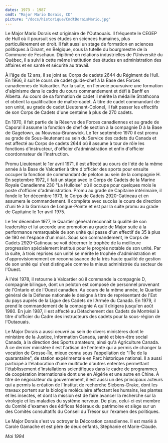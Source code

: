 ```yaml
---
dates: 1973 - 1987
cmdt: "Major Mario Dorais, CD"
picture: "/docs/historique/CmdtDoraisMario.jpg"
---
```


Le Major Mario Dorais est originaire de l'Outaouais. Il fréquente le CEGEP de Hull où il poursuit ses études en sciences humaines, plus particulièrement en droit. Il fait aussi un stage de formation en sciences politiques à Dinant, en Belgique, sous la tutelle du bourgmestre de la Commune de Feschaux. Diplômé en relations industrielles de l'Université du Québec, il a suivi à cette même institution des études en administration des affaires et en santé et sécurité au travail.

À l'âge de 12 ans, il se joint au Corps de cadets 2644 du Régiment de Hull. En 1966, il suit le cours de cadet guide-chef à la Base des Forces canadiennes de Valcartier. Par la suite, on l'envoie poursuivre une formation d'alpinisme dans le cadre du cours commandement et défi à Banff en Alberta. Au cours de sa formation de cadet il mérite la médaille Strathcona et obtient la qualification de maître-cadet. À titre de cadet commandant de son unité, au grade de cadet Lieutenant-Colonel, il fait passer les effectifs de son Corps de Cadets d'une centaine à plus de 270 cadets.

En 1970, il fait partie de la Réserve des Forces canadiennes et au grade de Caporal il assume la fonction de chef de section à la compagnie D à la Base de Gagetown, au Nouveau-Brunswick. Le 1er septembre 1970 il est promu au grade de Sous-lieutenant au sein du Service des cadets du Canada et est affecté au Corps de cadets 2644 où il assume à tour de rôle les fonctions d'instructeur, d'officier d'administration et enfin d'officier coordonnateur de l'instruction.

Promu Lieutenant le 1er avril 1971, il est affecté au cours de l'été de la même année à la Base de Valcartier à titre d'officier des sports pour ensuite occuper la fonction de commandant de peloton au sein de la compagnie H. En septembre 1972, il fait un stage avec le Corps de Cadets de la Marine Royale Canadienne 230 "La Hulloise" où il occupe pour quelques mois le poste d'officier d'administration. Promu au grade de Capitaine intérimaire, il fonde le 1er décembre 1973, le Corps de Cadets 2920-Gatineau et en assumera le commandement. Il complète avec succès le cours de direction d'uni té à la Garnison de Longue-Pointe et est par la suite promu au grade de Capitaine le 1er avril 1975.

Le 1er décembre 1977, le Quartier général reconnaît la qualité de son leadership et lui accorde une promotion au grade de Major suite à la performance remarquable de son unité qui passe d'un effectif de 35 à plus de 190 en l'espace d'un mois. Sous son commandement, le Corps de Cadets 2920-Gatineau se voit décerner le trophée de la meilleure progression spécialement institué pour le progrès notable de son unité. Par la suite, à trois reprises son unité se mérite le trophée d'administration et d'approvisionnement en reconnaissance de la très haute qualité de gestion de son unité qui s'est distinguée comme la mieux administrée du secteur de l'Ouest.

À l'été 1978, il retourne à Valcartier où il commande la compagnie D, compagnie bilingue, dont un peloton est composé de personnel provenant de l'Ontario et de l'Ouest canadien. Au cours de la même année, le Quartier général de la Défense nationale le désigne à titre de représentant de l'Est du pays auprès de la Ligue des Cadets de l'Armée du Canada. En 1979, il prend le commandement de la compagnie A qu'il dirigera jusqu'en août 1980. En juin 1987, il est affecté au Détachement des Cadets de Montréal à titre d'officier du Cadre des instructeurs des cadets pour la sous-région de l'Outaouais.

Le Major Dorais a aussi oeuvré au sein de divers ministères dont le ministère de la Justice, Information Canada, santé et bien-être social Canada, à la direction des Sports amateurs, ainsi qu'à Agriculture Canada. À ce dernier ministère il est l'artisan de l'entente qui a permis de changer la vocation de Grosse-Île, mieux connu sous l'appellation de "l'Île de la quarantaine", de station expérimentale en Parc historique national. Il a aussi participé à l'élaboration d'une multitude d'autres ententes permettant l'établissement d'installations scientifiques dans le cadre de programmes de coopération internationale dont une en Algérie et une autre en Chine. À titre de négociateur du gouvernement, il est aussi un des principaux acteurs qui a permis la création de l'Institut de recherche Siebens-Drake, dont les travaux portent sur la biologie moléculaire affectant les humains, les plantes et les insectes, et dont la mission est de faire avancer la recherche sur la virologie et les maladies du système nerveux. De plus, celui-ci est membre du Comité d'examen des édifices fédéraux du patrimoine et siège sur un des Comités consultatifs du Conseil du Trésor sur l'examen des politiques.

Le Major Dorais s'est vu octroyer la Décoration canadienne. Il est marié à Carole Gamache et est père de deux enfants, Stéphanie et Marie-Claude.

*Mai 1994*